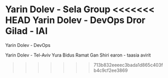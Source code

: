 Yarin Dolev - Sela Group
<<<<<<< HEAD
Yarin Dolev - DevOps
Dror Gilad - IAI
=======

Yarin Dolev - DevOps

Yarin Dolev - Tel-Aviv
Yura Bidus Ramat Gan
Shiri earon - taasia avirit

>>>>>>> 713b832eeeec3bada1d865c403fb4c9cf2ee3869
